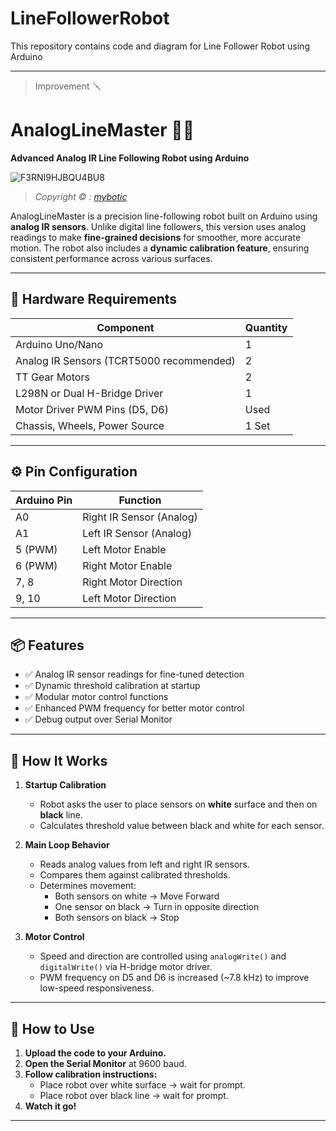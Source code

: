 # LineFollowerRobot
This repository contains code and diagram for Line Follower Robot using Arduino

---
> Improvement 🪛
# AnalogLineMaster 🚗✨  
**Advanced Analog IR Line Following Robot using Arduino**

![F3RNI9HJBQU4BU8](https://github.com/user-attachments/assets/5f37ef24-c1bd-460a-b61c-357f0c839afa)
> _Copyright © : [mybotic](https://www.instructables.com/How-to-Use-TCRT5000-IR-Sensor-Module-With-Arduino-/)_


AnalogLineMaster is a precision line-following robot built on Arduino using **analog IR sensors**. Unlike digital line followers, this version uses analog readings to make **fine-grained decisions** for smoother, more accurate motion. The robot also includes a **dynamic calibration feature**, ensuring consistent performance across various surfaces.

---

## 🔧 Hardware Requirements

| Component                | Quantity |
|--------------------------|----------|
| Arduino Uno/Nano         | 1        |
| Analog IR Sensors (TCRT5000 recommended) | 2        |
| TT Gear Motors           | 2        |
| L298N or Dual H-Bridge Driver | 1        |
| Motor Driver PWM Pins (D5, D6) | Used    |
| Chassis, Wheels, Power Source | 1 Set    |

---

## ⚙️ Pin Configuration

| Arduino Pin | Function             |
|-------------|----------------------|
| A0          | Right IR Sensor (Analog) |
| A1          | Left IR Sensor (Analog)  |
| 5 (PWM)     | Left Motor Enable    |
| 6 (PWM)     | Right Motor Enable   |
| 7, 8        | Right Motor Direction |
| 9, 10       | Left Motor Direction  |

---

## 📦 Features

- ✅ Analog IR sensor readings for fine-tuned detection  
- ✅ Dynamic threshold calibration at startup  
- ✅ Modular motor control functions  
- ✅ Enhanced PWM frequency for better motor control  
- ✅ Debug output over Serial Monitor  

---

## 🚀 How It Works

1. **Startup Calibration**
   - Robot asks the user to place sensors on **white** surface and then on **black** line.
   - Calculates threshold value between black and white for each sensor.

2. **Main Loop Behavior**
   - Reads analog values from left and right IR sensors.
   - Compares them against calibrated thresholds.
   - Determines movement:
     - Both sensors on white → Move Forward
     - One sensor on black → Turn in opposite direction
     - Both sensors on black → Stop

3. **Motor Control**
   - Speed and direction are controlled using `analogWrite()` and `digitalWrite()` via H-bridge motor driver.
   - PWM frequency on D5 and D6 is increased (~7.8 kHz) to improve low-speed responsiveness.

---

## 🧪 How to Use

1. **Upload the code to your Arduino.**
2. **Open the Serial Monitor** at 9600 baud.
3. **Follow calibration instructions:**
   - Place robot over white surface → wait for prompt.
   - Place robot over black line → wait for prompt.
4. **Watch it go!**

---
